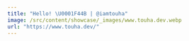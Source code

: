 ```yaml
---
title: "Hello! \U0001F44B | @iamtouha"
image: /src/content/showcase/_images/www.touha.dev.webp
url: "https://www.touha.dev/"
---
```

